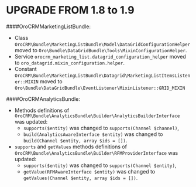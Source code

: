 UPGRADE FROM 1.8 to 1.9
=======================

####OroCRMMarketingListBundle:

- Class `OroCRM\Bundle\MarketingListBundle\Model\DataGridConfigurationHelper` moved to `Oro\Bundle\DataGridBundle\Tools\MixinConfigurationHelper`.
- Service `orocrm_marketing_list.datagrid_configuration_helper` moved to `oro_datagrid.mixin_configuration.helper`.
- Constant `OroCRM\Bundle\MarketingListBundle\Datagrid\MarketingListItemsListener::MIXIN` moved to `Oro\Bundle\DataGridBundle\EventListener\MixinListener::GRID_MIXIN`

####OroCRMAnalyticsBundle:

- Methods definitions of `OroCRM\Bundle\AnalyticsBundle\Builder\AnalyticsBuilderInterface` was updated:
    - `supports($entity)` was changed to `supports(Channel $channel)`,
    - `build(AnalyticsAwareInterface $entity)` was changed to `build(Channel $entity, array $ids = [])`.
- `supports` and `getValues` methods definitions of `OroCRM\Bundle\AnalyticsBundle\Builder\RFMProviderInterface` was updated:
    - `supports($entity)` was changed to `supports(Channel $entity)`,
    - `getValue(RFMAwareInterface $entity)` was changed to `getValues(Channel $entity, array $ids = [])`. 
